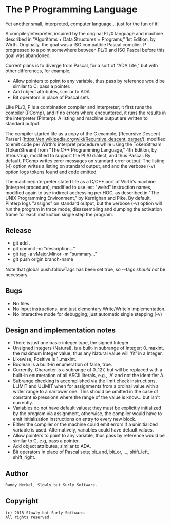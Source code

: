 # The P Programming Language

Yet another small, interpreted, computer language... just for the fun of it!

A compiler/interpreter, inspired by the original PL/0 language and machine
described in "Algorithms + Data Structures = Programs," 1st Edition, by Wirth.
Originally, the goal was a ISO compatible Pascal complier. P progressed to a
point somewhere between PL/0 and ISO Pascal before this goal was abandoned.

Current plans is to diverge from Pascal, for a sort of "ADA Lite," but with 
other differences, for example;
 * Allow pointers to point to any variable, thus pass by reference would be 
   similar to C; pass a pointer.
 * Add object attributes, similar to ADA
 * Bit operators in place of Pascal sets

Like PL/0, P is a combination compiler and interpreter; it first runs the
compiler (PComp), and if no errors where encountered, it runs the results in
the interpreter (PInterp). A listing and machine output are written to
standard output.

The compiler started life as a copy of the C example;
[Recursive Descent Parser]
(https://en.wikipedia.org/wiki/Recursive_descent_parser/), modified to emit code
per Wirth's interpret procedure while using the TokenStream (TokenStream) from
"The C++ Programming Language," 4th Edition, by Stroustrup, modified to support
the PL/0 dialect, and thus Pascal. By default, PComp writes error messages on 
standard error output. The listing (-l) option writes a listing on standard
output, and and the verbose (-v) option logs tokens found and code emitted.

The machine/interpreter stated life as a C/C++ port of Wirth's machine
(interpret procedure), modified to use lest "weird" instruction names,
modified again to use indirect addressing per HOC, as described in "The UNIX
Programming Environment," by Kernighan and Pike. By default, PInterp logs
"assigns" on standard output, but the verbose (-v) option will run the program
in trace mode; disassembling and dumping the activation frame for each
instruction single step the program.

## Release
* git add .
* git commit -m "description..."
* git tag -a vMajor.Minor -m "summary..."
* git push origin branch-name

Note that global push.followTags has been set true, so --tags *should not* be 
necessary.

## Bugs
* No files.
* No input instructions, and just elementary Write/Writeln implementation.
* No interactive mode for debugging; just automatic single stepping (-v)

## Design and implementation notes

 * There is just one basic integer type, the signed Integer. 
 * Unsigned integers (Natural), is a built-in subrange of Integer; 0..maxint, the
   maximum Integer value; thus any Natural value will 'fit' in a Integer.
 * Likewise, Positive is 1..maxint.
 * Boolean is a built-in enumeration of false, true.
 * Currently, Character is a subrange of 0..127, but will be replaced with a
   built-in enumeration of all ASCII literals, e.g., 'A' and not the identifier 
   A. 
 * Subrange checking is accomplished via the limit check instructions, LLIMIT and
   ULIMIT when for assignments from a ordinal value with a wider range to a
   narrower one. This should be omitted in the case of constant expressions where
   the range of the value is know... but isn't currently.
 * Variables do not have default values; they must be explicitly initialized by
   the program via assignment, otherwise, the compiler would have to emit 
   initialization instructions on entry to every new block.
 * Either the compiler or the machine could emit errors if a uninitialized 
   variable is used. Alternatively, variables could have default values.
 * Allow pointers to point to any variable, thus pass by reference would be 
   similar to C, e.g, pass a pointer.
 * Add object attributes, similar to ADA.
 * Bit operators in place of Pascal sets; bit_and, bit_or, ..., shift_left,
   shift_right.

## Author
    Randy Merkel, Slowly but Surly Software.

## Copyright
    (c) 2018 Slowly but Surly Software.
    All rights reserved.
